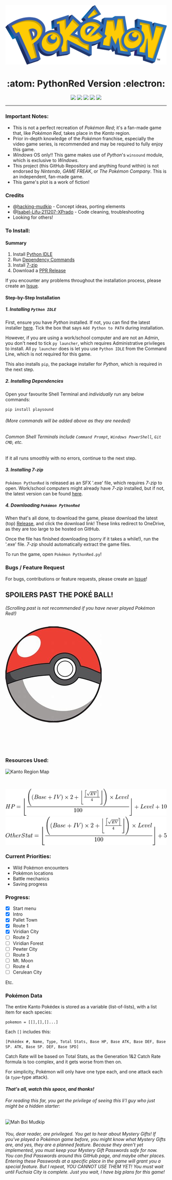 ![Pokémon](Pictures/logo.png "Pokémon")
<h1 align="center">:atom: PythonRed Version :electron:</h1>

<p align="center">
<a href="https://GitHub.com/TurnipGuy30/Pokemon-PythonRed/graphs/commit-activity"><img src="https://img.shields.io/badge/Maintained%3F-yes-green.svg"></a> <!--Maintained?-->
<img src="https://img.shields.io/badge/Maintainer-TurnipGuy30-blue"> <!--Maintainer-->
<!--<a href="mailto:ba004629@bac.qld.edu.au"><img src="https://img.shields.io/badge/Ask%20me-anything-1abc9c.svg"></a> Ask me anything-->
<a href="https://www.python.org/"><img src="https://img.shields.io/badge/Made%20with-Python-1f425f.svg"></a> <!--Made with Python-->
<!--<a href="https://pypi.python.org/pypi/ansicolortags/"><img src="https://img.shields.io/badge/python-3.6-blue"></a> Python 3.6-->
<a href="https://GitHub.com/TurnipGuy30/Pokemon-PythonRed/issues"><img src="https://img.shields.io/github/issues/TurnipGuy30/Pokemon-PythonRed.svg"></a> <!--Open Issues-->
<a href="https://github.com/TurnipGuy30/Pokemon-PythonRed/stargazers"><img src="https://img.shields.io/github/stars/TurnipGuy30/Pokemon-PythonRed"/></a> <!--Stars-->
</p>

---
### Important Notes:

* This is not a perfect recreation of _Pokémon Red_; it's a fan-made game that, like _Pokémon Red_, takes place in the _Kanto_ region.
* Prior in-depth knowledge of the _Pokémon_ franchise, especially the video game series, is recommended and may be required to fully enjoy this game.
* _Windows_ OS only!! This game makes use of _Python_'s `winsound` module, which is exclusive to _Windows_.
* This project (this GitHub Repository and anything found within) is not endorsed by _Nintendo_, _GAME FREAK_, or _The Pokémon Company_. This is an independent, fan-made game.
* This game's plot is a work of fiction!

### Credits

* @[hacking-mudkip](https://github.com/hacking-mudkip "hacking-mudkip's Profile") - Concept ideas, porting elements
* @[Isabel-Lifu-211207-XPrado](https://github.com/Isabel-Lifu-211207-XPrado "Isabel-Lifu-211207-XPrado's Profile") - Code cleaning, troubleshooting
* Looking for others!

### To Install:

#### Summary

1. Install [Python IDLE](https://www.python.org/downloads/ "Python Latest")
2. Run [Dependency Commands](https://github.com/TurnipGuy30/Pokemon-PythonRed#2-installing-dependencies "On this page: Installing Dependencies")
3. Install [7-zip](https://7-zip.org "7-zip Latest")
4. Download a [PPR Release](https://github.com/TurnipGuy30/Pokemon-PythonRed/releases "Pokémon PythonRed Releases")

If you encounter any problems throughout the installation process, please create an [Issue](https://github.com/TurnipGuy30/Pokemon-PythonRed/issues "Pokémon PythonRed Issues").

#### Step-by-Step Installation
##### 1. Installing `Python IDLE`

First, ensure you have _Python_ installed. If not, you can find the latest installer [here](https://www.python.org/downloads/ "Python Latest"). Tick the box that says `Add Python to PATH` during installation.

However, if you are using a work/school computer and are not an Admin, you don't need to tick `py launcher`, which requires Administrative privileges to install. All `py launcher` does is let you use `Python IDLE` from the Command Line, which is not required for this game.

This also installs `pip`, the package installer for _Python_, which is required in the next step.

##### 2. Installing Dependencies
Open your favourite Shell Terminal and _individually_ run any below commands:

```
pip install playsound
```

###### (More commands will be added above as they are needed)
###### Common Shell Terminals include `Command Prompt`, `Windows PowerShell`, `Git CMD`, etc.

If it all runs smoothly with no errors, continue to the next step.

##### 3. Installing 7-zip
`Pokémon PythonRed` is released as an SFX '.exe' file, which requires _7-zip_ to open. Work/school computers might already have _7-zip_ installed, but if not, the latest version can be found [here](https://7-zip.org "7-zip Latest").

##### 4. Downloading `Pokémon PythonRed`
When that's all done, to download the game, please download the latest (top) [Release](https://github.com/TurnipGuy30/Pokemon-PythonRed/releases "Pokémon PythonRed Releases"), and click the download link! These links redirect to OneDrive, as they are too large to be hosted on GitHub.

Once the file has finished downloading (sorry if it takes a while!), run the '.exe' file. _7-zip_ should automatically extract the game files.

To run the game, open `Pokémon PythonRed.py`!

### Bugs / Feature Request
For bugs, contributions or feature requests, please create an [Issue](https://github.com/TurnipGuy30/Pokemon-PythonRed/issues "Pokémon PythonRed Issues")!

## SPOILERS PAST THE POKÉ BALL!
###### (Scrolling past is not recommended if you have never played Pokémon Red!)
![SPOILER ALERT!](Pictures/pokeball.jfif "SPOILER ALERT!")

<br><br><br><br>

### Resources Used:
![Kanto Region Map](https://images-wixmp-ed30a86b8c4ca887773594c2.wixmp.com/f/3bddf750-53a0-4a9f-872f-8d13685a758f/d3c4hsg-5acbd78f-c4cb-4f40-a87a-05700ac859a4.png/v1/fill/w_900,h_882,q_75,strp/labeled_map_of_kanto_by_rythos-d3c4hsg.png?token=eyJ0eXAiOiJKV1QiLCJhbGciOiJIUzI1NiJ9.eyJpc3MiOiJ1cm46YXBwOjdlMGQxODg5ODIyNjQzNzNhNWYwZDQxNWVhMGQyNmUwIiwic3ViIjoidXJuOmFwcDo3ZTBkMTg4OTgyMjY0MzczYTVmMGQ0MTVlYTBkMjZlMCIsImF1ZCI6WyJ1cm46c2VydmljZTppbWFnZS5vcGVyYXRpb25zIl0sIm9iaiI6W1t7InBhdGgiOiIvZi8zYmRkZjc1MC01M2EwLTRhOWYtODcyZi04ZDEzNjg1YTc1OGYvZDNjNGhzZy01YWNiZDc4Zi1jNGNiLTRmNDAtYTg3YS0wNTcwMGFjODU5YTQucG5nIiwid2lkdGgiOiI8PTkwMCIsImhlaWdodCI6Ijw9ODgyIn1dXX0.Ycjt66m7t9k-8tio4Tsc0YTsP_nu7Lz2cGBm4CdZWN8 "Kanto Region Map")

<br>

![HP Calculation Formula](Pictures/hp.webp "HP Formula")
![Stat Calculation Formula](Pictures/stat.png "Stat Formula")

### Current Priorities:
* Wild Pokémon encounters
 * Pokémon locations
 * Battle mechanics
* Saving progress

### Progress:
* [x] Start menu
* [x] Intro
* [x] Pallet Town
* [x] Route 1
* [x] Viridian City
* [ ] Route 2
* [ ] Viridian Forest
* [ ] Pewter City
* [ ] Route 3
* [ ] Mt. Moon
* [ ] Route 4
* [ ] Cerulean City

Etc.

### Pokémon Data
The entire Kanto Pokédex is stored as a variable (list-of-lists), with a list item for each species:

```
pokemon = [[],[],[]...]
```

Each `[]` includes this:

```
[Pokédex #, Name, Type, Total Stats, Base HP, Base ATK, Base DEF, Base SP. ATK, Base SP. DEF, Base SPD]
```
Catch Rate will be based on Total Stats, as the Generation 1&2 Catch Rate formula is too complex, and it gets worse from then on.

For simplicity, Pokémon will only have one type each, and one attack each (a _`type`_-type attack).

#### _That's all, watch this space, and thanks!_

###### For reading this far, you get the privilege of seeing this li'l guy who just _might_ be a hidden starter:
![](https://tse2.mm.bing.net/th/id/OIP.odJ_-1cegyviucDJCNG_XAAAAA?w=136&h=180&c=7&o=5&dpr=1.5&pid=1.7 "Mah Boi Mudkip")

###### You, dear reader, are privileged. You get to hear about Mystery Gifts! If you've played a Pokémon game before, you might know what Mystery Gifts are, and yes, they are a planned feature. Because they aren't yet implemented, you must keep your Mystery Gift Passwords safe for now. You can find Passwords around this GitHub page, and maybe other places. Entering these Passwords at a specific place in the game will grant you a special feature. But I repeat, YOU CANNOT USE THEM YET! You must wait until Fuchsia City is complete. Just you wait, I have big plans for this game!
